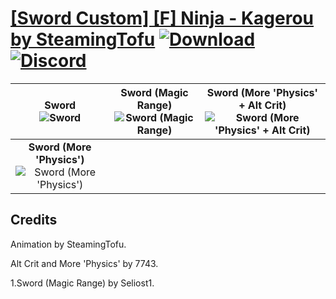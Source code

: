 # [\[Sword Custom\] \[F\] Ninja - Kagerou by SteamingTofu](https://github.com/Klokinator/FE-Repo/tree/main/Battle%20Animations/Infantry%20-%20(Swd)%20Thieves,%20Rogues,%20Assassins/%5BSword%20Custom%5D%20%5BF%5D%20Ninja%20-%20Kagerou%20by%20SteamingTofu) [![Download](https://img.shields.io/badge/Download--red?style=social&logo=github)](https://minhaskamal.github.io/DownGit/#/home?url=https://github.com/Klokinator/FE-Repo/tree/main/Battle%20Animations/Infantry%20-%20(Swd)%20Thieves,%20Rogues,%20Assassins/%5BSword%20Custom%5D%20%5BF%5D%20Ninja%20-%20Kagerou%20by%20SteamingTofu) [![Discord](https://img.shields.io/badge/Discord--blue?style=social&logo=discord)](https://discord.gg/C7VNGnyTPA)

| <b>Sword</b><br/><img alt="Sword" src="https://raw.githubusercontent.com/Klokinator/FE-Repo/main/Battle%20Animations/Infantry%20-%20(Swd)%20Thieves,%20Rogues,%20Assassins/%5BSword%20Custom%5D%20%5BF%5D%20Ninja%20-%20Kagerou%20by%20SteamingTofu/1.%20Sword/Sword.gif"/> | <b>Sword (Magic Range)</b><br/><img alt="Sword (Magic Range)" src="https://raw.githubusercontent.com/Klokinator/FE-Repo/main/Battle%20Animations/Infantry%20-%20(Swd)%20Thieves,%20Rogues,%20Assassins/%5BSword%20Custom%5D%20%5BF%5D%20Ninja%20-%20Kagerou%20by%20SteamingTofu/1.%20Sword%20(Magic%20Range)/Sword.gif"/> | <b>Sword (More 'Physics' + Alt Crit)</b><br/><img alt="Sword (More 'Physics' + Alt Crit)" src="https://raw.githubusercontent.com/Klokinator/FE-Repo/main/Battle%20Animations/Infantry%20-%20(Swd)%20Thieves,%20Rogues,%20Assassins/%5BSword%20Custom%5D%20%5BF%5D%20Ninja%20-%20Kagerou%20by%20SteamingTofu/1.%20Sword%20(More%20'Physics'%20+%20Alt%20Crit)/Sword.gif"/> |
| :---: | :---: | :---: |
| <b>Sword (More 'Physics')</b><br/><img alt="Sword (More 'Physics')" src="https://raw.githubusercontent.com/Klokinator/FE-Repo/main/Battle%20Animations/Infantry%20-%20(Swd)%20Thieves,%20Rogues,%20Assassins/%5BSword%20Custom%5D%20%5BF%5D%20Ninja%20-%20Kagerou%20by%20SteamingTofu/1.%20Sword%20(More%20'Physics')/Sword.gif"/> |

## Credits

Animation by SteamingTofu.

Alt Crit and More 'Physics' by 7743.

1.Sword (Magic Range) by Seliost1.

